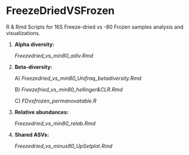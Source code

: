 # FreezeDriedVSFrozen
R & Rmd Scripts for 16S Freeze-dried vs -80 Frozen samples analysis and visualizations.

1) **Alpha diversity:**

   *Freezedried_vs_min80_adiv.Rmd*
   

2) **Beta-diversity:**

   A) *Freezedried_vs_min80_Unifraq_betadiversity.Rmd* 

   B) *Freezefried_vs_min80_hellinger&CLR.Rmd*
   
   C) *FDvsfrozen_permanovatable.R*
   
   
3) **Relative abundances:**

   *Freezedried_vs_min80_relab.Rmd*
   

4) **Shared ASVs:**

   *Freezedried_vs_minus80_UpSetplot.Rmd*
